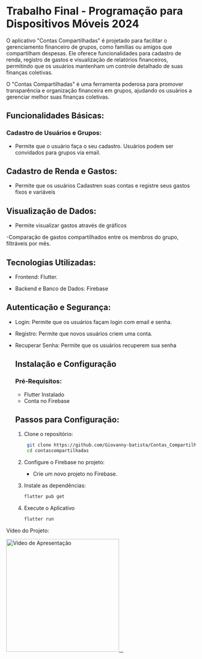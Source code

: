 # Trabalho Final - Programação para Dispositivos Móveis 2024

O aplicativo "Contas Compartilhadas" é projetado para facilitar o gerenciamento financeiro de grupos, como famílias ou amigos que compartilham despesas. Ele oferece funcionalidades para cadastro de renda, registro de gastos e visualização de relatórios financeiros, permitindo que os usuários mantenham um controle detalhado de suas finanças coletivas.

O "Contas Compartilhadas" é uma ferramenta poderosa para promover transparência e organização financeira em grupos, ajudando os usuários a gerenciar melhor suas finanças coletivas.

## Funcionalidades Básicas:

### Cadastro de Usuários e Grupos:
- Permite que o usuário faça o seu cadastro.
Usuários podem ser convidados para grupos via email.
## Cadastro de Renda e Gastos:
- Permite que os usuários Cadastren suas contas e registre seus gastos fixos e variáveis

## Visualização de Dados:
- Permite visualizar gastos através de gráficos
  
-Comparação de gastos compartilhados entre os membros do grupo, filtráveis por mês.

## Tecnologias Utilizadas:

- Frontend: Flutter.

- Backend e Banco de Dados: Firebase

## Autenticação e Segurança:
- Login: Permite que os usuários façam login com email e senha.
- Registro: Permite que novos usuários criem uma conta.
- Recuperar Senha: Permite que os usuários recuperem sua senha

  ## Instalação e Configuração

  ### Pré-Requisitos:
  - Flutter Instalado
  - Conta no Firebase

  ## Passos para Configuração:
  1. Clone o repositório:
     ```bash
      git clone https://github.com/Giovanny-batista/Contas_Compartilhadas.git
      cd contascompartilhadas
     
  2. Configure o Firebase no projeto:
     - Crie um novo projeto no Firebase.

  3. Instale as dependências:
     ```bash
     flutter pub get

  4. Execute o Aplicativo
     ```bash
     flutter run

Vídeo do Projeto: 
<div>
  <a href="https://youtu.be/jwl4pT33nM4">
    <img src="https://img.youtube.com/vi/jwl4pT33nM4/0.jpg" alt="Vídeo de Apresentação" height="300"/>
  </a>
</div>
